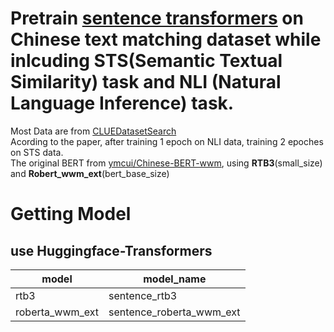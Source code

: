 # Pretrain [sentence transformers](https://github.com/UKPLab/sentence-transformers) on Chinese text matching dataset while inlcuding **STS**(Semantic Textual Similarity) task and **NLI** (Natural Language Inference) task.  
Most Data are from [CLUEDatasetSearch](https://github.com/CLUEbenchmark/CLUEDatasetSearch/tree/master/%E6%96%87%E6%9C%AC%E5%8C%B9%E9%85%8D)  
Acording to the paper, after training 1 epoch on NLI data, training 2 epoches on STS data.  
The original BERT from [ymcui/Chinese-BERT-wwm](https://github.com/ymcui/Chinese-BERT-wwm), using **RTB3**(small_size) and **Robert_wwm_ext**(bert_base_size)  

# Getting Model

## use Huggingface-Transformers

|  model   | model_name  |
|  ----  | ----  |
| rtb3  | sentence_rtb3 |
| roberta_wwm_ext  | sentence_roberta_wwm_ext |